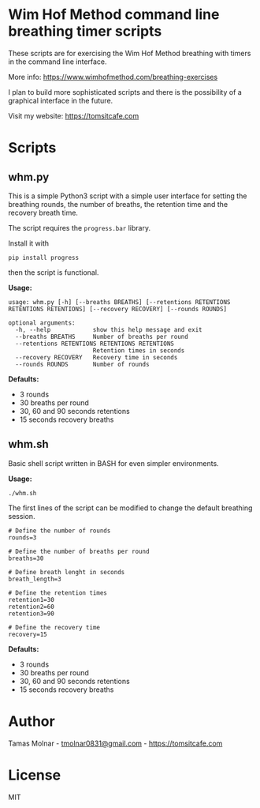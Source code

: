 # Wim Hof Method command line breathing timer scripts

These scripts are for exercising the Wim Hof Method breathing with timers in the command line interface.

More info: https://www.wimhofmethod.com/breathing-exercises

I plan to build more sophisticated scripts and there is the possibility of a graphical interface in the future.

Visit my website: https://tomsitcafe.com

# Scripts

## whm.py

This is a simple Python3 script with a simple user interface for setting the breathing rounds, the number of breaths, the retention time and the recovery breath time.

The script requires the `progress.bar` library.

Install it with 

```
pip install progress
```

then the script is functional.

**Usage:**

```
usage: whm.py [-h] [--breaths BREATHS] [--retentions RETENTIONS RETENTIONS RETENTIONS] [--recovery RECOVERY] [--rounds ROUNDS]

optional arguments:
  -h, --help            show this help message and exit
  --breaths BREATHS     Number of breaths per round
  --retentions RETENTIONS RETENTIONS RETENTIONS
                        Retention times in seconds
  --recovery RECOVERY   Recovery time in seconds
  --rounds ROUNDS       Number of rounds
```


**Defaults:**

- 3 rounds
- 30 breaths per round
- 30, 60 and 90 seconds retentions
- 15 seconds recovery breaths

## whm.sh

Basic shell script written in BASH for even simpler environments.

**Usage:**

```
./whm.sh
```

The first lines of the script can be modified to change the default breathing session.

```
# Define the number of rounds
rounds=3

# Define the number of breaths per round
breaths=30

# Define breath lenght in seconds
breath_length=3

# Define the retention times
retention1=30
retention2=60
retention3=90

# Define the recovery time
recovery=15
```

**Defaults:**

- 3 rounds
- 30 breaths per round
- 30, 60 and 90 seconds retentions
- 15 seconds recovery breaths

# Author

Tamas Molnar - <tmolnar0831@gmail.com> - https://tomsitcafe.com

# License

MIT